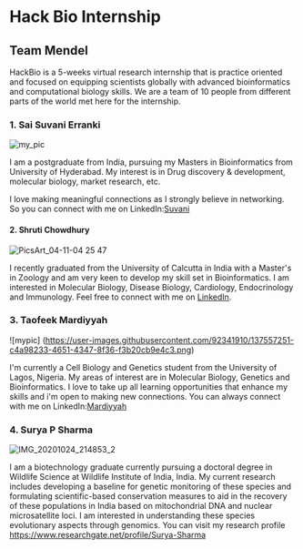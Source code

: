 # Hack Bio Internship

## Team Mendel

HackBio is a 5-weeks virtual research internship that is practice oriented and focused on equipping scientists globally with advanced bioinformatics and computational biology skills.
We are a team of 10 people from different parts of the world met here for the internship.


### 1. Sai Suvani Erranki

![my_pic](https://user-images.githubusercontent.com/92301554/136981373-e78151ad-82ac-433d-ac11-302d25c1e947.jpg)



I am a postgraduate from India, pursuing my Masters in Bioinformatics from University of Hyderabad. My interest is in Drug discovery & development, molecular biology, market research, etc.

I love making meaningful connections as I strongly believe in networking. So you can connect with me on LinkedIn:[Suvani](https://www.linkedin.com/in/sai-suvani-erranki-095954156/ )


#### 2. Shruti Chowdhury

![PicsArt_04-11-04 25 47](https://user-images.githubusercontent.com/92269847/137529748-3de8d2f9-7f76-4655-b589-3596c782c48f.jpg)


I recently graduated from the University of Calcutta in India with a Master's in Zoology and am very keen to develop my skill set in Bioinformatics. I am interested in Molecular Biology, Disease Biology, Cardiology, Endocrinology and Immunology. Feel free to connect with me on [LinkedIn](https://www.linkedin.com/in/shruti-chowdhury-8b876921a).


### 3. Taofeek Mardiyyah

![mypic] (https://user-images.githubusercontent.com/92341910/137557251-c4a98233-4651-4347-8f36-f3b20cb9e4c3.png)


I'm currently a Cell Biology and Genetics student from the University of Lagos, Nigeria. My areas of interest are in Molecular Biology, Genetics and Bioinformatics. I love to take up all learning opportunities that enhance my skills and i'm open to making new connections.
You can always connect with me on LinkedIn:[Mardiyyah](https://www.linkedin.com/in/mardiyyah-taofeek-1045a8215/) 

### 4. Surya P Sharma
![IMG_20201024_214853_2](https://user-images.githubusercontent.com/45768049/137595875-d9e6613b-431b-43a0-a228-d546fc141ec2.jpg)

I am a biotechnology graduate currently pursuing a doctoral degree in Wildlife Science at Wildlife Institute of India, India. My current research includes developing a baseline for genetic monitoring of these species and formulating scientific-based conservation measures to aid in the recovery of these populations in India based on mitochondrial DNA and nuclear microsatellite loci. I am interested in understanding these species evolutionary aspects through genomics.
You can visit my research profile https://www.researchgate.net/profile/Surya-Sharma 
